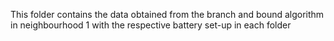 This folder contains the data obtained from the branch and bound algorithm in neighbourhood 1 with the respective battery set-up in each folder
